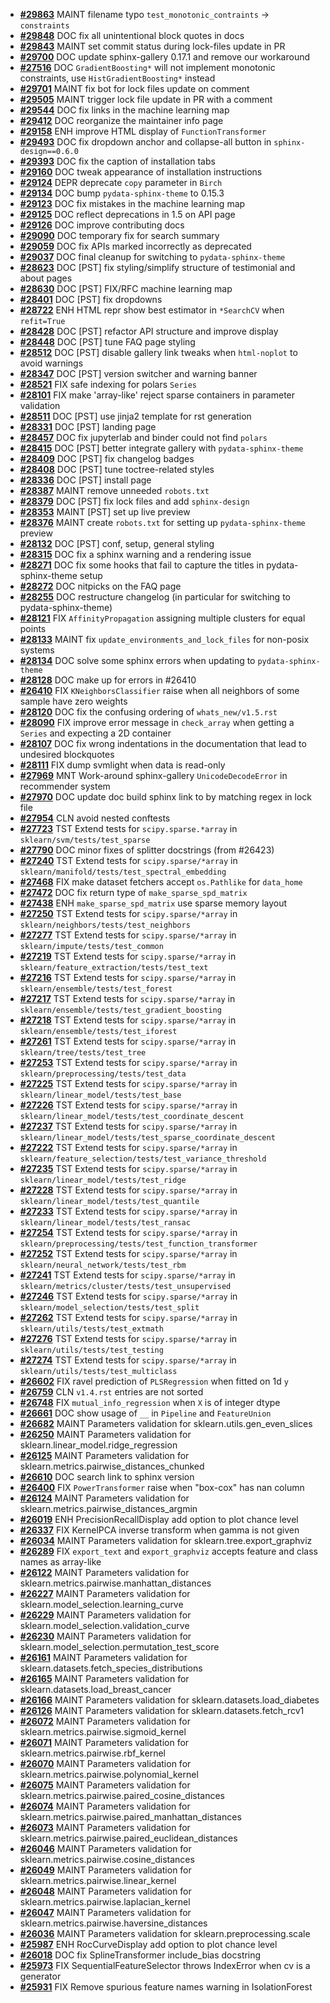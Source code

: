- **[#29863](https://github.com/scikit-learn/scikit-learn/pull/29863)** MAINT filename typo `test_monotonic_contraints` -> `constraints`
- **[#29848](https://github.com/scikit-learn/scikit-learn/pull/29848)** DOC fix all unintentional block quotes in docs
- **[#29843](https://github.com/scikit-learn/scikit-learn/pull/29843)** MAINT set commit status during lock-files update in PR
- **[#29700](https://github.com/scikit-learn/scikit-learn/pull/29700)** DOC update sphinx-gallery 0.17.1 and remove our workaround
- **[#27516](https://github.com/scikit-learn/scikit-learn/pull/27516)** DOC `GradientBoosting*` will not implement monotonic constraints, use `HistGradientBoosting*` instead
- **[#29701](https://github.com/scikit-learn/scikit-learn/pull/29701)** MAINT fix bot for lock files update on comment
- **[#29505](https://github.com/scikit-learn/scikit-learn/pull/29505)** MAINT trigger lock file update in PR with a comment
- **[#29544](https://github.com/scikit-learn/scikit-learn/pull/29544)** DOC fix links in the machine learning map
- **[#29412](https://github.com/scikit-learn/scikit-learn/pull/29412)** DOC reorganize the maintainer info page
- **[#29158](https://github.com/scikit-learn/scikit-learn/pull/29158)** ENH improve HTML display of `FunctionTransformer`
- **[#29493](https://github.com/scikit-learn/scikit-learn/pull/29493)** DOC fix dropdown anchor and collapse-all button in `sphinx-design==0.6.0`
- **[#29393](https://github.com/scikit-learn/scikit-learn/pull/29393)** DOC fix the caption of installation tabs
- **[#29160](https://github.com/scikit-learn/scikit-learn/pull/29160)** DOC tweak appearance of installation instructions
- **[#29124](https://github.com/scikit-learn/scikit-learn/pull/29124)** DEPR deprecate `copy` parameter in `Birch`
- **[#29134](https://github.com/scikit-learn/scikit-learn/pull/29134)** DOC bump `pydata-sphinx-theme` to 0.15.3
- **[#29123](https://github.com/scikit-learn/scikit-learn/pull/29123)** DOC fix mistakes in the machine learning map
- **[#29125](https://github.com/scikit-learn/scikit-learn/pull/29125)** DOC reflect deprecations in 1.5 on API page
- **[#29126](https://github.com/scikit-learn/scikit-learn/pull/29126)** DOC improve contributing docs
- **[#29090](https://github.com/scikit-learn/scikit-learn/pull/29090)** DOC temporary fix for search summary
- **[#29059](https://github.com/scikit-learn/scikit-learn/pull/29059)** DOC fix APIs marked incorrectly as deprecated
- **[#29037](https://github.com/scikit-learn/scikit-learn/pull/29037)** DOC final cleanup for switching to `pydata-sphinx-theme`
- **[#28623](https://github.com/scikit-learn/scikit-learn/pull/28623)** DOC [PST] fix styling/simplify structure of testimonial and about pages
- **[#28630](https://github.com/scikit-learn/scikit-learn/pull/28630)** DOC [PST] FIX/RFC machine learning map
- **[#28401](https://github.com/scikit-learn/scikit-learn/pull/28401)** DOC [PST] fix dropdowns
- **[#28722](https://github.com/scikit-learn/scikit-learn/pull/28722)** ENH HTML repr show best estimator in `*SearchCV` when `refit=True`
- **[#28428](https://github.com/scikit-learn/scikit-learn/pull/28428)** DOC [PST] refactor API structure and improve display
- **[#28448](https://github.com/scikit-learn/scikit-learn/pull/28448)** DOC [PST] tune FAQ page styling
- **[#28512](https://github.com/scikit-learn/scikit-learn/pull/28512)** DOC [PST] disable gallery link tweaks when `html-noplot` to avoid warnings
- **[#28347](https://github.com/scikit-learn/scikit-learn/pull/28347)** DOC [PST] version switcher and warning banner
- **[#28521](https://github.com/scikit-learn/scikit-learn/pull/28521)** FIX safe indexing for polars `Series`
- **[#28101](https://github.com/scikit-learn/scikit-learn/pull/28101)** FIX make 'array-like' reject sparse containers in parameter validation
- **[#28511](https://github.com/scikit-learn/scikit-learn/pull/28511)** DOC [PST] use jinja2 template for rst generation
- **[#28331](https://github.com/scikit-learn/scikit-learn/pull/28331)** DOC [PST] landing page
- **[#28457](https://github.com/scikit-learn/scikit-learn/pull/28457)** DOC fix jupyterlab and binder could not find `polars`
- **[#28415](https://github.com/scikit-learn/scikit-learn/pull/28415)** DOC [PST] better integrate gallery with `pydata-sphinx-theme`
- **[#28409](https://github.com/scikit-learn/scikit-learn/pull/28409)** DOC [PST] fix changelog badges
- **[#28408](https://github.com/scikit-learn/scikit-learn/pull/28408)** DOC [PST] tune toctree-related styles
- **[#28336](https://github.com/scikit-learn/scikit-learn/pull/28336)** DOC [PST] install page
- **[#28387](https://github.com/scikit-learn/scikit-learn/pull/28387)** MAINT remove unneeded `robots.txt`
- **[#28379](https://github.com/scikit-learn/scikit-learn/pull/28379)** DOC [PST] fix lock files and add `sphinx-design`
- **[#28353](https://github.com/scikit-learn/scikit-learn/pull/28353)** MAINT [PST] set up live preview
- **[#28376](https://github.com/scikit-learn/scikit-learn/pull/28376)** MAINT create `robots.txt` for setting up `pydata-sphinx-theme` preview
- **[#28132](https://github.com/scikit-learn/scikit-learn/pull/28132)** DOC [PST] conf, setup, general styling
- **[#28315](https://github.com/scikit-learn/scikit-learn/pull/28315)** DOC fix a sphinx warning and a rendering issue
- **[#28271](https://github.com/scikit-learn/scikit-learn/pull/28271)** DOC fix some hooks that fail to capture the titles in pydata-sphinx-theme setup
- **[#28272](https://github.com/scikit-learn/scikit-learn/pull/28272)** DOC nitpicks on the FAQ page
- **[#28255](https://github.com/scikit-learn/scikit-learn/pull/28255)** DOC restructure changelog (in particular for switching to pydata-sphinx-theme)
- **[#28121](https://github.com/scikit-learn/scikit-learn/pull/28121)** FIX `AffinityPropagation` assigning multiple clusters for equal points
- **[#28133](https://github.com/scikit-learn/scikit-learn/pull/28133)** MAINT fix `update_environments_and_lock_files` for non-posix systems
- **[#28134](https://github.com/scikit-learn/scikit-learn/pull/28134)** DOC solve some sphinx errors when updating to `pydata-sphinx-theme`
- **[#28128](https://github.com/scikit-learn/scikit-learn/pull/28128)** DOC make up for errors in #26410
- **[#26410](https://github.com/scikit-learn/scikit-learn/pull/26410)** FIX `KNeighborsClassifier` raise when all neighbors of some sample have zero weights
- **[#28120](https://github.com/scikit-learn/scikit-learn/pull/28120)** DOC fix the confusing ordering of `whats_new/v1.5.rst`
- **[#28090](https://github.com/scikit-learn/scikit-learn/pull/28090)** FIX improve error message in `check_array` when getting a `Series` and expecting a 2D container
- **[#28107](https://github.com/scikit-learn/scikit-learn/pull/28107)** DOC fix wrong indentations in the documentation that lead to undesired blockquotes
- **[#28111](https://github.com/scikit-learn/scikit-learn/pull/28111)** FIX dump svmlight when data is read-only
- **[#27969](https://github.com/scikit-learn/scikit-learn/pull/27969)** MNT Work-around sphinx-gallery `UnicodeDecodeError` in recommender system
- **[#27970](https://github.com/scikit-learn/scikit-learn/pull/27970)** DOC update doc build sphinx link to by matching regex in lock file
- **[#27954](https://github.com/scikit-learn/scikit-learn/pull/27954)** CLN avoid nested conftests
- **[#27723](https://github.com/scikit-learn/scikit-learn/pull/27723)** TST Extend tests for `scipy.sparse.*array` in `sklearn/svm/tests/test_sparse`
- **[#27790](https://github.com/scikit-learn/scikit-learn/pull/27790)** DOC minor fixes of splitter docstrings (from #26423)
- **[#27240](https://github.com/scikit-learn/scikit-learn/pull/27240)** TST Extend tests for `scipy.sparse/*array` in `sklearn/manifold/tests/test_spectral_embedding`
- **[#27468](https://github.com/scikit-learn/scikit-learn/pull/27468)** FIX make dataset fetchers accept `os.Pathlike` for `data_home`
- **[#27472](https://github.com/scikit-learn/scikit-learn/pull/27472)** DOC fix return type of `make_sparse_spd_matrix`
- **[#27438](https://github.com/scikit-learn/scikit-learn/pull/27438)** ENH `make_sparse_spd_matrix` use sparse memory layout
- **[#27250](https://github.com/scikit-learn/scikit-learn/pull/27250)** TST Extend tests for `scipy.sparse/*array` in `sklearn/neighbors/tests/test_neighbors`
- **[#27277](https://github.com/scikit-learn/scikit-learn/pull/27277)** TST Extend tests for `scipy.sparse/*array` in `sklearn/impute/tests/test_common`
- **[#27219](https://github.com/scikit-learn/scikit-learn/pull/27219)** TST Extend tests for `scipy.sparse/*array` in `sklearn/feature_extraction/tests/test_text`
- **[#27216](https://github.com/scikit-learn/scikit-learn/pull/27216)** TST Extend tests for `scipy.sparse/*array` in `sklearn/ensemble/tests/test_forest`
- **[#27217](https://github.com/scikit-learn/scikit-learn/pull/27217)** TST Extend tests for `scipy.sparse/*array` in `sklearn/ensemble/tests/test_gradient_boosting`
- **[#27218](https://github.com/scikit-learn/scikit-learn/pull/27218)** TST Extend tests for `scipy.sparse/*array` in `sklearn/ensemble/tests/test_iforest`
- **[#27261](https://github.com/scikit-learn/scikit-learn/pull/27261)** TST Extend tests for `scipy.sparse/*array` in `sklearn/tree/tests/test_tree`
- **[#27253](https://github.com/scikit-learn/scikit-learn/pull/27253)** TST Extend tests for `scipy.sparse/*array` in `sklearn/preprocessing/tests/test_data`
- **[#27225](https://github.com/scikit-learn/scikit-learn/pull/27225)** TST Extend tests for `scipy.sparse/*array` in `sklearn/linear_model/tests/test_base`
- **[#27226](https://github.com/scikit-learn/scikit-learn/pull/27226)** TST Extend tests for `scipy.sparse/*array` in `sklearn/linear_model/tests/test_coordinate_descent`
- **[#27237](https://github.com/scikit-learn/scikit-learn/pull/27237)** TST Extend tests for `scipy.sparse/*array` in `sklearn/linear_model/tests/test_sparse_coordinate_descent`
- **[#27222](https://github.com/scikit-learn/scikit-learn/pull/27222)** TST Extend tests for `scipy.sparse/*array` in `sklearn/feature_selection/tests/test_variance_threshold`
- **[#27235](https://github.com/scikit-learn/scikit-learn/pull/27235)** TST Extend tests for `scipy.sparse/*array` in `sklearn/linear_model/tests/test_ridge`
- **[#27228](https://github.com/scikit-learn/scikit-learn/pull/27228)** TST Extend tests for `scipy.sparse/*array` in `sklearn/linear_model/tests/test_quantile`
- **[#27233](https://github.com/scikit-learn/scikit-learn/pull/27233)** TST Extend tests for `scipy.sparse/*array` in `sklearn/linear_model/tests/test_ransac`
- **[#27254](https://github.com/scikit-learn/scikit-learn/pull/27254)** TST Extend tests for `scipy.sparse/*array` in `sklearn/preprocessing/tests/test_function_transformer`
- **[#27252](https://github.com/scikit-learn/scikit-learn/pull/27252)** TST Extend tests for `scipy.sparse/*array` in `sklearn/neural_network/tests/test_rbm`
- **[#27241](https://github.com/scikit-learn/scikit-learn/pull/27241)** TST Extend tests for `scipy.sparse/*array` in `sklearn/metrics/cluster/tests/test_unsupervised`
- **[#27246](https://github.com/scikit-learn/scikit-learn/pull/27246)** TST Extend tests for `scipy.sparse/*array` in `sklearn/model_selection/tests/test_split`
- **[#27262](https://github.com/scikit-learn/scikit-learn/pull/27262)** TST Extend tests for `scipy.sparse/*array` in `sklearn/utils/tests/test_extmath`
- **[#27276](https://github.com/scikit-learn/scikit-learn/pull/27276)** TST Extend tests for `scipy.sparse/*array` in `sklearn/utils/tests/test_testing`
- **[#27274](https://github.com/scikit-learn/scikit-learn/pull/27274)** TST Extend tests for `scipy.sparse/*array` in `sklearn/utils/tests/test_multiclass`
- **[#26602](https://github.com/scikit-learn/scikit-learn/pull/26602)** FIX ravel prediction of `PLSRegression` when fitted on 1d `y`
- **[#26759](https://github.com/scikit-learn/scikit-learn/pull/26759)** CLN `v1.4.rst` entries are not sorted
- **[#26748](https://github.com/scikit-learn/scikit-learn/pull/26748)** FIX `mutual_info_regression` when `X` is of integer dtype
- **[#26661](https://github.com/scikit-learn/scikit-learn/pull/26661)** DOC show usage of `__` in `Pipeline` and `FeatureUnion`
- **[#26682](https://github.com/scikit-learn/scikit-learn/pull/26682)** MAINT Parameters validation for sklearn.utils.gen_even_slices
- **[#26250](https://github.com/scikit-learn/scikit-learn/pull/26250)** MAINT Parameters validation for sklearn.linear_model.ridge_regression
- **[#26125](https://github.com/scikit-learn/scikit-learn/pull/26125)** MAINT Parameters validation for sklearn.metrics.pairwise_distances_chunked
- **[#26610](https://github.com/scikit-learn/scikit-learn/pull/26610)** DOC search link to sphinx version
- **[#26400](https://github.com/scikit-learn/scikit-learn/pull/26400)** FIX `PowerTransformer` raise when "box-cox" has nan column
- **[#26124](https://github.com/scikit-learn/scikit-learn/pull/26124)** MAINT Parameters validation for sklearn.metrics.pairwise_distances_argmin
- **[#26019](https://github.com/scikit-learn/scikit-learn/pull/26019)** ENH PrecisionRecallDisplay add option to plot chance level
- **[#26337](https://github.com/scikit-learn/scikit-learn/pull/26337)** FIX KernelPCA inverse transform when gamma is not given
- **[#26034](https://github.com/scikit-learn/scikit-learn/pull/26034)** MAINT Parameters validation for sklearn.tree.export_graphviz
- **[#26289](https://github.com/scikit-learn/scikit-learn/pull/26289)** FIX `export_text` and `export_graphviz` accepts feature and class names as array-like
- **[#26122](https://github.com/scikit-learn/scikit-learn/pull/26122)** MAINT Parameters validation for sklearn.metrics.pairwise.manhattan_distances
- **[#26227](https://github.com/scikit-learn/scikit-learn/pull/26227)** MAINT Parameters validation for sklearn.model_selection.learning_curve
- **[#26229](https://github.com/scikit-learn/scikit-learn/pull/26229)** MAINT Parameters validation for sklearn.model_selection.validation_curve
- **[#26230](https://github.com/scikit-learn/scikit-learn/pull/26230)** MAINT Parameters validation for sklearn.model_selection.permutation_test_score
- **[#26161](https://github.com/scikit-learn/scikit-learn/pull/26161)** MAINT Parameters validation for sklearn.datasets.fetch_species_distributions
- **[#26165](https://github.com/scikit-learn/scikit-learn/pull/26165)** MAINT Parameters validation for sklearn.datasets.load_breast_cancer
- **[#26166](https://github.com/scikit-learn/scikit-learn/pull/26166)** MAINT Parameters validation for sklearn.datasets.load_diabetes
- **[#26126](https://github.com/scikit-learn/scikit-learn/pull/26126)** MAINT Parameters validation for sklearn.datasets.fetch_rcv1
- **[#26072](https://github.com/scikit-learn/scikit-learn/pull/26072)** MAINT Parameters validation for sklearn.metrics.pairwise.sigmoid_kernel
- **[#26071](https://github.com/scikit-learn/scikit-learn/pull/26071)** MAINT Parameters validation for sklearn.metrics.pairwise.rbf_kernel
- **[#26070](https://github.com/scikit-learn/scikit-learn/pull/26070)** MAINT Parameters validation for sklearn.metrics.pairwise.polynomial_kernel
- **[#26075](https://github.com/scikit-learn/scikit-learn/pull/26075)** MAINT Parameters validation for sklearn.metrics.pairwise.paired_cosine_distances
- **[#26074](https://github.com/scikit-learn/scikit-learn/pull/26074)** MAINT Parameters validation for sklearn.metrics.pairwise.paired_manhattan_distances
- **[#26073](https://github.com/scikit-learn/scikit-learn/pull/26073)** MAINT Parameters validation for sklearn.metrics.pairwise.paired_euclidean_distances
- **[#26046](https://github.com/scikit-learn/scikit-learn/pull/26046)** MAINT Parameters validation for sklearn.metrics.pairwise.cosine_distances
- **[#26049](https://github.com/scikit-learn/scikit-learn/pull/26049)** MAINT Parameters validation for sklearn.metrics.pairwise.linear_kernel
- **[#26048](https://github.com/scikit-learn/scikit-learn/pull/26048)** MAINT Parameters validation for sklearn.metrics.pairwise.laplacian_kernel
- **[#26047](https://github.com/scikit-learn/scikit-learn/pull/26047)** MAINT Parameters validation for sklearn.metrics.pairwise.haversine_distances
- **[#26036](https://github.com/scikit-learn/scikit-learn/pull/26036)** MAINT Parameters validation for sklearn.preprocessing.scale
- **[#25987](https://github.com/scikit-learn/scikit-learn/pull/25987)** ENH RocCurveDisplay add option to plot chance level
- **[#26018](https://github.com/scikit-learn/scikit-learn/pull/26018)** DOC fix SplineTransformer include_bias docstring
- **[#25973](https://github.com/scikit-learn/scikit-learn/pull/25973)** FIX SequentialFeatureSelector throws IndexError when cv is a generator
- **[#25931](https://github.com/scikit-learn/scikit-learn/pull/25931)** FIX Remove spurious feature names warning in IsolationForest
